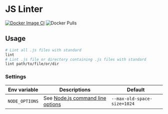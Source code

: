 # JS Linter

[![Docker Image CI](https://github.com/IsaevTech/linter-jslint/actions/workflows/docker-image.yml/badge.svg)](https://github.com/IsaevTech/linter-jslint/actions/workflows/docker-image.yml)
![Docker Pulls](https://img.shields.io/docker/pulls/ismv/linter-jslint)

## Usage

```bash
# Lint all .js files with standard
lint
# Lint .js file or directory containing .js files with standard
lint path/to/file/or/dir  
```

### Settings

| Env variable   | Descriptions                                                        | Default                     |
| -------------- | ------------------------------------------------------------------- | --------------------------- |
| `NODE_OPTIONS` | See [Node.js command line options](https://nodejs.org/api/cli.html) | `--max-old-space-size=1024` |
